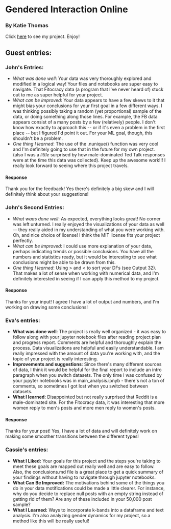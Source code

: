 # Gendered Interaction Online
### By Katie Thomas

Click [here](https://github.com/Data-Science-for-Linguists-2019/Gendered-Interaction-Online) to see my project. Enjoy!

## Guest entries:

### John's Entries:
- *What was done well*: Your data was very thoroughly explored and modified in a logical way! Your files and notebooks are super easy to navigate. That Fitocracy data (a program that I've never heard of) stuck out to me as super helpful for your project.
- *What can be improved*: Your data appears to have a few skews to it that might bias your conclusions for your first goal in a few different ways. I was thinking possibly taking a random (yet proportional) sample of the data, or doing something along those lines. For example, the FB data appears consist of a many posts by a few (relatively) people. I don't know how exactly to approach this -- or if it's even a problem in the first place -- but I figured I'd point it out. For your ML goal, though, this shouldn't be a problem.
- *One thing I learned*: The use of the .nunique() function was very cool and I'm definitely going to use that in the future for my own project. (also I was a _little_ surprised by how male-dominated Ted Talk responses were at the time this data was collected).
Keep up the awesome work!!! I really look forward to seeing where this project travels.

#### Response
Thank you for the feedback! Yes there's definitely a big skew and I will definitely think about your suggestions!

### John's Second Entries:
- *What waas done well*: As expected, everything looks great! No corner was left unturned. I really enjoyed the visualizations of your data as well -- they really aided in my understanding of
what you were working with. Oh, and nice choice of license! I think the MIT license fits your project perfectly.
- *What can be improved*: I could use more explanation of your data, perhaps indicating trends or possible conclusions. You have all the numbers and statistics ready, but it would be interesting to see what conclusions might be able to be drawn from this.
- *One thing I learned*: Using > and < to sort your DFs (see Output 32). That makes a lot of sense when working with numerical data, and I'm definitely interested in seeing if I can apply this method to my project.

#### Response
Thanks for your input! I agree I have a lot of output and numbers, and I'm working on drawing some conclusions!

### Eva's entries:
- **What was done well**: The project is really well organized - it was easy to follow along with your jupyter notebook files after reading project plan and progress report. Comments are helpful and thoroughly explain the process. Data visualizations are helpful and easily understandable. I am really impressed with the amount of data you're working with, and the topic of your project is really interesting.
- **Improvements and suggestions**: Since there's many different sources of data, I think it would be helpful for the final report to include an intro paragraph when you switch datasets. The only time I was confused by your jupyter notebooks was in main_analysis.ipnyb - there's not a ton of comments, so sometimes I got lost when you switched between datasets.
- **What I learned**: Disappointed but not really surprised that Reddit is a male-dominated site. For the Fitocracy data, it was interesting that more women reply to men's posts and more men reply to women's posts. 

#### Response
Thanks for your post! Yes, I have a lot of data and will definitely work on making some smoother transitions between the different types!

### Cassie's entries:
- **What I Liked:** Your goals for this project and the steps you're 
taking to meet these goals are mapped out really well and are easy to 
follow. Also, the conclusions.md file is a great place to get a quick 
summary of your findings without having to navigate through jupyter 
notebooks.
- **What Can Be Improved:** The motivations behind some of the things 
you do in your data motifications could be made a little clearer. For 
instance, why do you decide to replace null posts with an empty string 
instead of getting rid of them? Are any of these included in your 50,000 
post sample?
- **What I Learned:** Ways to incorporate k-bands into a dataframe and 
text analysis. I'm also analyzing gender dynamics for my project, so a 
method like this will be really useful!
